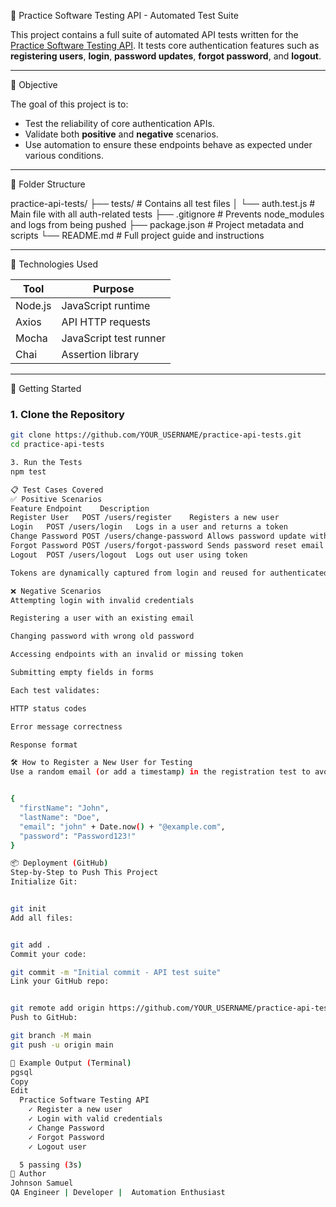 🧪 Practice Software Testing API - Automated Test Suite

This project contains a full suite of automated API tests written for the [Practice Software Testing API](https://api.practicesoftwaretesting.com/api/documentation#/). It tests core authentication features such as **registering users**, **login**, **password updates**, **forgot password**, and **logout**.

---

📌 Objective

The goal of this project is to:
- Test the reliability of core authentication APIs.
- Validate both **positive** and **negative** scenarios.
- Use automation to ensure these endpoints behave as expected under various conditions.

---

 📁 Folder Structure

practice-api-tests/
├── tests/ # Contains all test files
│ └── auth.test.js # Main file with all auth-related tests
├── .gitignore # Prevents node_modules and logs from being pushed
├── package.json # Project metadata and scripts
└── README.md # Full project guide and instructions


---

🧰 Technologies Used

| Tool      | Purpose                        |
|-----------|--------------------------------|
| Node.js   | JavaScript runtime             |
| Axios     | API HTTP requests              |
| Mocha     | JavaScript test runner         |
| Chai      | Assertion library              |

---

🚀 Getting Started

### 1. Clone the Repository

```bash
git clone https://github.com/YOUR_USERNAME/practice-api-tests.git
cd practice-api-tests

3. Run the Tests
npm test

📋 Test Cases Covered
✅ Positive Scenarios
Feature	Endpoint	Description
Register User	POST /users/register	Registers a new user
Login	POST /users/login	Logs in a user and returns a token
Change Password	POST /users/change-password	Allows password update with token
Forgot Password	POST /users/forgot-password	Sends password reset email
Logout	POST /users/logout	Logs out user using token

Tokens are dynamically captured from login and reused for authenticated actions.

❌ Negative Scenarios
Attempting login with invalid credentials

Registering a user with an existing email

Changing password with wrong old password

Accessing endpoints with an invalid or missing token

Submitting empty fields in forms

Each test validates:

HTTP status codes

Error message correctness

Response format

🛠 How to Register a New User for Testing
Use a random email (or add a timestamp) in the registration test to avoid email conflict:


{
  "firstName": "John",
  "lastName": "Doe",
  "email": "john" + Date.now() + "@example.com",
  "password": "Password123!"
} 

📦 Deployment (GitHub)
Step-by-Step to Push This Project
Initialize Git:


git init
Add all files:


git add .
Commit your code:

git commit -m "Initial commit - API test suite"
Link your GitHub repo:


git remote add origin https://github.com/YOUR_USERNAME/practice-api-tests.git
Push to GitHub:

git branch -M main
git push -u origin main

📄 Example Output (Terminal)
pgsql
Copy
Edit
  Practice Software Testing API
    ✓ Register a new user
    ✓ Login with valid credentials
    ✓ Change Password
    ✓ Forgot Password
    ✓ Logout user

  5 passing (3s)
👤 Author
Johnson Samuel
QA Engineer | Developer |  Automation Enthusiast


